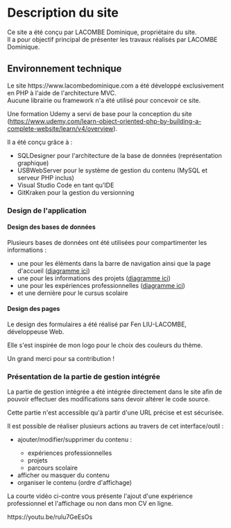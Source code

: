 <h1>Description du site</h1>
Ce site a été conçu par LACOMBE Dominique, propriétaire du site.<br>
Il a pour objectif principal de présenter les travaux réalisés par LACOMBE Dominique.

<h2>Environnement technique</h2>
Le site https://www.lacombedominique.com a été développé exclusivement en PHP à l'aide de l'architecture MVC.<br>
Aucune librairie ou framework n'a été utilisé pour concevoir ce site.

Une formation Udemy a servi de base pour la conception du site (<a href="https://www.udemy.com/learn-object-oriented-php-by-building-a-complete-website/learn/v4/overview" target="_blank">https://www.udemy.com/learn-object-oriented-php-by-building-a-complete-website/learn/v4/overview</a>).

Il a été conçu grâce à :
<ul>
  <li>SQLDesigner pour l'architecture de la base de données (représentation graphique)</li>
  <li>USBWebServer pour le système de gestion du contenu (MySQL et serveur PHP inclus)</li>
  <li>Visual Studio Code en tant qu'IDE</li>
  <li>GitKraken pour la gestion du versionning</li>
</ul>

<h3 class="project-inline-label">Design de l'application</h3>
<h4 class="project-inline-label">Design des bases de données</h4>
<p>Plusieurs bases de données ont été utilisées pour compartimenter les informations :</p>
<ul><li>une pour les éléments dans la barre de navigation ainsi que la page d'accueil (<a href="https://www.lacombedominique.com/assets/images/schemas/schema_web.png" target="_blank">diagramme ici</a>)</li>
<li>une pour les informations des projets (<a href="http://www.lacombedominique.com/assets/images/schemas/schema_projects.png" target="_blank">diagramme ici</a>)</li>
<li>une pour les expériences professionnelles (<a href="https://www.lacombedominique.com/assets/images/schemas/schema_experiences.png" target="_blank">diagramme ici</a>)</li>
<li> et une dernière pour le cursus scolaire</li>
</ul>
<h4 class="project-inline-label">Design des pages</h4>
<p>Le design des formulaires a été réalisé par Fen LIU-LACOMBE, développeuse Web.</p>
<p>Elle s'est inspirée de mon logo pour le choix des couleurs du thème.</p>
<p>Un grand merci pour sa contribution !</p>
<h3 class="project-inline-label">Présentation de la partie de gestion intégrée</h3>
<p>La partie de gestion intégrée a été intégrée directement dans le site afin de pouvoir effectuer des modifications sans devoir altérer le code source.</p>
<p>Cette partie n'est accessible qu'à partir d'une URL précise et est sécurisée.</p>
<p>Il est possible de réaliser plusieurs actions au travers de cet interface/outil :</p>
<ul><li>ajouter/modifier/supprimer du contenu :</li>
<ul><li>expériences professionnelles</li>
<li>projets</li>
<li>parcours scolaire</li>
</ul>
<li>afficher ou masquer du contenu</li>
<li>organiser le contenu (ordre d'affichage)</li>
</ul>
<p>La courte vidéo ci-contre vous présente l'ajout d'une expérience professionnel et l'affichage ou non dans mon CV en ligne.</p>
https://youtu.be/rulu7GeEsOs

